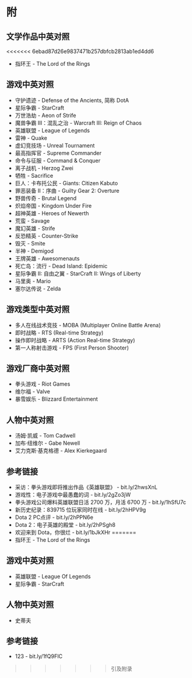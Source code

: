 # 附

## 文学作品中英对照
<<<<<<< 6ebad87d26e9837471b257dbfcb2813ab1ed4dd6
- 指环王 - The Lord of the Rings

## 游戏中英对照
- 守护遗迹 - Defense of the Ancients, 简称 DotA
- 星际争霸 - StarCraft
- 万世浩劫 - Aeon of Strife
- 魔兽争霸 III：混乱之治 - Warcraft III: Reign of Chaos
- 英雄联盟 - League of Legends
- 雷神 - Quake
- 虚幻竞技场 - Unreal Tournament
- 最高指挥官 - Supreme Commander
- 命令与征服 - Command & Conquer
- 离子战机 - Herzog Zwei
- 牺牲 - Sacrifice
- 巨人：卡布托公民 - Giants: Citizen Kabuto
- 罪恶装备 II：序曲 - Guilty Gear 2: Overture
- 野兽传奇 - Brutal Legend
- 炽焰帝国 - Kingdom Under Fire
- 超神英雄 - Heroes of Newerth
- 荒蛮 - Savage
- 魔幻英雄 - Strife
- 反恐精英 - Counter-Strike
- 毁灭 - Smite
- 半神 - Demigod
- 王牌英雄 - Awesomenauts
- 死亡岛：流行 - Dead Island: Epidemic
- 星际争霸 II: 自由之翼 - StarCraft II: Wings of Liberty
- 马里奥 - Mario
- 塞尔达传说 - Zelda

## 游戏类型中英对照
- 多人在线战术竞技 - MOBA (Multiplayer Online Battle Arena)
- 即时战略 - RTS (Real-time Strategy)
- 操作即时战略 - ARTS (Action Real-time Strategy)
- 第一人称射击游戏 - FPS (First Person Shooter)

## 游戏厂商中英对照
- 拳头游戏 - Riot Games
- 维尔福 - Valve
- 暴雪娱乐 - Blizzard Entertainment

## 人物中英对照
- 汤姆·凯威 - Tom Cadwell
- 加布·纽维尔 - Gabe Newell
- 艾力克斯·基克格德 - Alex Kierkegaard

## 参考链接
- 采访：拳头游戏即将推出作品《英雄联盟》 - bit.ly/2hwsXnL
- 游戏性：电子游戏中最愚蠢的词 - bit.ly/2gZo3jW
- 拳头游戏公司爆料英雄联盟日活 2700 万，月活 6700 万 - bit.ly/1hSfU7c
- 新历史纪录：839715 位玩家同时在线 - bit.ly/2hHPV9g
- Dota 2 PC点评 - bit.ly/2hPPN6e
- Dota 2：电子英雄的殿堂 - bit.ly/2hPSgh8
- 欢迎来到 Dota，你很烂 - bit.ly/1bJkXHr
=======
- 指环王 - The Lord of the Rings 

## 游戏中英对照
- 英雄联盟 - League Of Legends
- 星际争霸 - StarCraft

## 人物中英对照
- 史蒂夫

## 参考链接
- 123 - bit.ly/1fQ9FlC
>>>>>>> 引及附录
